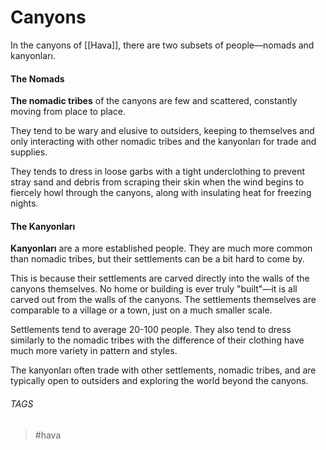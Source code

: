 # Canyons

In the canyons of [[Hava]], there are two subsets of people—nomads and kanyonları.
#### **The Nomads**
**The nomadic tribes** of the canyons are few and scattered, constantly moving from place to place. 

They tend to be wary and elusive to outsiders, keeping to themselves and only interacting with other nomadic tribes and the kanyonları for trade and supplies. 

They tends to dress in loose garbs with a tight underclothing to prevent stray sand and debris from scraping their skin when the wind begins to fiercely howl through the canyons, along with insulating heat for freezing nights.

#### **The Kanyonları** 
**Kanyonları** are a more established people. They are much more common than nomadic tribes, but their settlements can be a bit hard to come by. 

This is because their settlements are carved directly into the walls of the canyons themselves. No home or building is ever truly "built"—it is all carved out from the walls of the canyons. The settlements themselves are comparable to a village or a town, just on a much smaller scale. 

Settlements tend to average 20-100 people. They also tend to dress similarly to the nomadic tribes with the difference of their clothing have much more variety in pattern and styles. 

The kanyonları often trade with other settlements, nomadic tribes, and are typically open to outsiders and exploring the world beyond the canyons.

###### TAGS
> #hava 